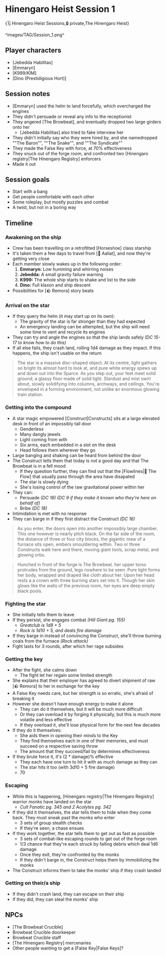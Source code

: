 # Hinengaro Heist Session 1

{🗓️ Hinengaro Heist Sessions,🔒 private,The Hinengaro Heist}

^images/TAG/Session_1.png^

## **Player characters**
 - [Jebedda Habilitas]
 - [Emmaryn]
 - [K999/KIM]
 - [Dino (Prestidigious Hort)]

## **Session notes**
- [Emmaryn] used the helm to land forcefully, which overcharged the engines
- They didn't persuade or reveal any info to the receptionist
- They angered [The Browbeat], and eventually dropped two large girders onto her
   - [Jebedda Habilitas] also tried to fake interview her
- They didn't initially say who they were hired by, and she namedropped ""The Baron"", ""The Snake"", and ""The Syndicate""
- They made the False Key with force, at 70% effectiveness
- They snuck out of the forge room, and confronted two [Hinengaro registry|The Hinengaro Registry] enforcers
- Made it out

## **Session goals**
- Start with a bang
- Get people comfortable with each other
- Some roleplay, but mostly puzzles and combat
- A twist, but not in a boring way

## **Timeline**

### **Awakening on the ship**
- Crew has been travelling on a retrofitted [Horseshoe] class starship
- It's taken them a few days to travel from [🐐 Aaliat], and now they're getting very close
- Each member slowly wakes up in the following order:
   1. **Emmaryn:** Low humming and whirring noises
   2. **Jebedda:** A small gravity failure warning
   3. **K999:** The whole ship starts to shake and list to the side
   4. **Dino:** Full klaxon and ship descent
- Possibilities for [🪨 Remora] story beats

### **Arrival on the star**
- If they query the helm (it may start up on its own):
   - The gravity of the star is far stronger than they had expected
   - An emergency landing can be attempted, but the ship will need some time to vent and recycle its engines
- They can try and angle the engines so that the ship lands safely *(DC 15-17 to know how to do this)*
- If all else fails, they crash land, rolling 1d4 damage as they impact. If this happens, the ship isn't usable on the return

> The star is a massive disc-shaped object. At its centre, light gathers so bright its almost hard to look at, and pure white energy spews up and down out into the Sparce. As you step out, your feet meet solid ground; a glassy floor made of solid light. Stardust and mist swirl about, slowly solidifying into columns, archways, and ceilings. You're enveloped in a forming environment, not unlike an enormous glowing train station.

### **Getting into the compound**
- A star magic empowered [Construct|Constructs] sits at a large elevated desk in front of an impossibly tall door
   - Genderless
   - Many dangly jewels
   - Light coming from with
   - Six arms, each embedded in a slot on the desk
   - Head follows them wherever they go
- Large banging and shaking can be heard from behind the door
- The Construct tells them that today is not a good day and that The Browbeat is in a fell mood
   - If they question further, they can find out that the [Flowlines|🌌 The Flow] that usually pass through the area have disapated
   - The star is slowly dying
   - She's losing control of the raw gravitational power within her
- They can:
   - Persuade *(DC 16) (DC 9 if they make it known who they're here on behalf of)*
   - Bribe *(DC 18)*
- Intimidation is met with no response
- They can barge in if they first distract the Construct *(DC 16)*

> As you enter, the doors open into another impossibly large chamber. This one however is nearly pitch black. On the far side of the room, the distance of three or four city blocks, the gigantic maw of a furnace sits open, embers smouldering within. Two or three Constructs walk here and there, moving giant tools, scrap metal, and glowing orbs.

> Hunched in front of the forge is The Browbeat. her upper torso protrudes from the ground, legs nowhere to be seen. Pure light forms her body, wrapped and draped like cloth about her. Upon her head rests a a crown with three burning stars set into it. Though her skin glows like the walls of the previous room, her eyes are deep empty black pools.

### **Fighting the star**
- She initially tells them to leave
- If they persist, she engages combat *(Hill Giant pg. 155)*
   - *Greatclub is 1d8 + 5*
   - *Rock is 1d10 + 5, and deals fire damage*
- If they barge in instead of convincing the Construct, she'll throw burning coals from the furnace *(Rock attack)*
- Fight lasts for 3 rounds, after which her rage subsides

### **Getting the key**
- After the fight, she calms down
   - The fight let her regain some limited strength
- She explains that their employer has agreed to divert shipment of raw [🪨 Remora] to her in exchange for the key
- A False Key needs care, but her strength is so erratic, she's afraid of breaking it
- However she doesn't have enough energy to make it alone
   - They can do it themselves, but it will be much more difficult
   - Or they can overload it by forging it physically, but this is much more volatile and less effective
   - If they overload it, she'll lose physical form for the next few decades
- If they do it themselves:
   - She aids them in opening their minds to the Key
   - They find themselves each in one of their memories, and must succeed on a respective saving throw
   - The amount that they succeed/fail by determines effectiveness
- If they brute force it, it's (2 * damage)% effective
   - They each have one turn to hit it with as much damage as they can
   - The star hits it too (with 3d10 + 5 fire damage)
   - 70

### **Escaping**
- While this is happening, [Hinengaro registry|The Hinengaro Registry] warrior monks have landed on the star
   - *Cult Fanatic pg. 345 and 2 Acolytes pg. 342*
- If they did it themselves, the star tells them to hide when they come back. They must sneak past the monks who enter
   - 3 sets of group stealth checks
   - If they're seen, a chase ensues
- If they work together, the star tells them to get out as fast as possible
   - 3 sets of combat-like escaping rounds to get out of the forge room
   - 1/3 chance that they're each struck by falling debris which deal 1d6 damage
   - Once they exit, they're confronted by the monks
   - If they didn't barge in, the Construct helps them by immobilizing the monks
- The Construct informs them to take the monks' ship if they crash landed 

### **Getting on their/a ship**
- If they didn't crash land, they can escape on their ship
- If they did, they can steal the monks' ship

## **NPCs**
- [The Browbeat Crucible]
- Browbeat Crucible doorkeeper
- Browbeat Crucible staff
- [The Hinengaro Registry] mercenaries
- Other people wanting to get a [False Key|False Keys]?
